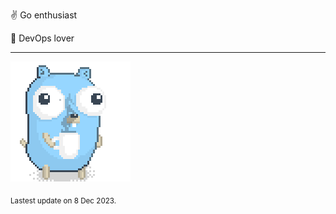 :v: Go enthusiast

:muscle: DevOps lover

---

![Image alt text](/images/gopher_with_coffee.gif)


<sub>Lastest update on 8 Dec 2023.</sub>
